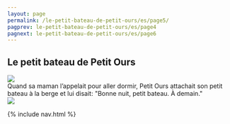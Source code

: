```yaml
---
layout: page
permalink: /le-petit-bateau-de-petit-ours/es/page5/
pagprev: le-petit-bateau-de-petit-ours/es/page4
pagnext: le-petit-bateau-de-petit-ours/es/page6
---
```


## Le petit bateau de Petit Ours

<img src="{{ site.baseurl }}/img/le-petit-bateau-de-petit-ours/page5.jpg"/>

<div class="childbook-text">
Quand sa maman l’appelait pour aller dormir, Petit Ours attachait son petit bateau à la berge et lui disait: "Bonne nuit, petit bateau. À demain."
</div>

<img src="{{ site.baseurl }}/img/le-petit-bateau-de-petit-ours/page5-1.jpg"/>

{% include nav.html %}
